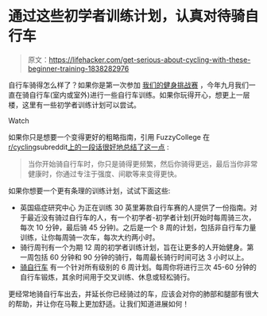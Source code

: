 # 通过这些初学者训练计划，认真对待骑自行车

> 原文：<https://lifehacker.com/get-serious-about-cycling-with-these-beginner-training-1838282976>

自行车骑得怎么样了？如果你是第一次参加 [我们的健身挑战赛](https://lifehacker.com/this-september-lets-ride-our-bikes-1837912381) ，今年九月我们一直在骑自行车(室内或室外)进行一些自行车训练。如果你玩得开心，想更上一层楼，这里有一些初学者训练计划可以尝试。

Watch

如果你只是想要一个变得更好的粗略指南，引用 FuzzyCollege 在[r/cycling](http://reddit.com/r/cycling)subreddit[上的一段话很好地总结了这一点](https://www.reddit.com/r/cycling/comments/cs4dfw/how_do_go_from_20kmh_rider_to_2530kmr_rider/excjp48/) :

> 当你开始骑自行车时，你只是骑得更频繁，然后你骑得更远，最后当你非常健康时，你通过专注于强度、间歇等来变得更快。

如果你想要一个更有条理的训练计划，试试下面这些:

*   英国癌症研究中心 为正在训练 30 英里筹款自行车赛的人提供了一份指南。对于最近没有骑过自行车的人，有一个初学者-初学者计划(开始时每周骑三次，每次 10 分钟，最后骑 45 分钟)。之后是一个 8 周的计划，包括非自行车力量训练，让你每周骑一次车，每次大约两小时。
*   骑行周刊有一个为期 12 周的初学者训练计划，旨在让更多的人开始健身。第一周包括 60 分钟和 90 分钟的骑行，每周最长骑行时间可达 3 小时以上。
*   [骑自行车](https://www.bicycling.com/training/a20024513/training-plan/) 有一个针对所有级别的 6 周计划。每周你将进行三次 45-60 分钟的自行车锻炼，其余时间用于交叉训练、休息或轻松骑行。

更经常地骑自行车出去，并延长你已经骑过的车，应该会对你的肺部和腿部有很大的帮助，并让你在马鞍上更加舒适。让我们知道进展如何！
